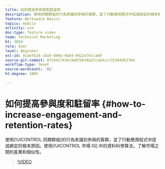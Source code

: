 ```yaml
---
title: 如何提高參與度和駐留率
description: 使用同類群組的行為來識別參與的客群，並了行動應用程式中促成綁定的根本原因。使用市場 IQ 中的資料科學算法，了解市場之間的差異和相似性。
feature: Workspace Basics
topics: mobile
activity: use
doc-type: feature video
team: Technical Marketing
kt: 3054
role: User
level: Beginner
exl-id: 4caefb24-c8a9-468e-9ab4-9422e7dcca69
source-git-commit: 8fc641743bc9e07b838a22ca64ccc15344d52764
workflow-type: tm+mt
source-wordcount: '82'
ht-degree: 100%

---
```


# 如何提高參與度和駐留率 {#how-to-increase-engagement-and-retention-rates}

使用[!UICONTROL 同類群組]的行為來識別參與的客群，並了行動應用程式中促成綁定的根本原因。使用[!UICONTROL 市場 IQ] 中的資料科學算法，了解市場之間的差異和相似性。

>[!VIDEO](https://video.tv.adobe.com/v/27825/?quality=12&learn=on)
